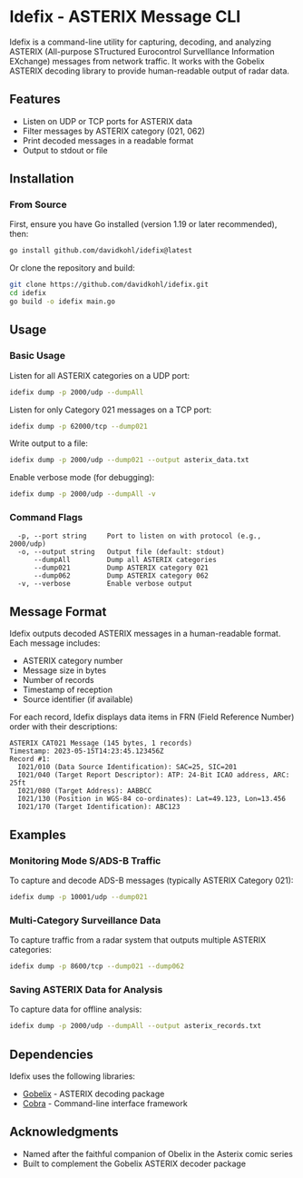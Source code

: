 # Idefix - ASTERIX Message CLI

Idefix is a command-line utility for capturing, decoding, and analyzing ASTERIX (All-purpose STructured Eurocontrol SurveIllance Information EXchange) messages from network traffic. It works with the Gobelix ASTERIX decoding library to provide human-readable output of radar data.

## Features

- Listen on UDP or TCP ports for ASTERIX data
- Filter messages by ASTERIX category (021, 062)
- Print decoded messages in a readable format
- Output to stdout or file

## Installation

### From Source

First, ensure you have Go installed (version 1.19 or later recommended), then:

```bash
go install github.com/davidkohl/idefix@latest
```

Or clone the repository and build:

```bash
git clone https://github.com/davidkohl/idefix.git
cd idefix
go build -o idefix main.go
```

## Usage

### Basic Usage

Listen for all ASTERIX categories on a UDP port:

```bash
idefix dump -p 2000/udp --dumpAll
```

Listen for only Category 021 messages on a TCP port:

```bash
idefix dump -p 62000/tcp --dump021
```

Write output to a file:

```bash
idefix dump -p 2000/udp --dump021 --output asterix_data.txt
```

Enable verbose mode (for debugging):

```bash
idefix dump -p 2000/udp --dumpAll -v
```

### Command Flags

```
  -p, --port string     Port to listen on with protocol (e.g., 2000/udp)
  -o, --output string   Output file (default: stdout)
      --dumpAll         Dump all ASTERIX categories
      --dump021         Dump ASTERIX category 021
      --dump062         Dump ASTERIX category 062
  -v, --verbose         Enable verbose output
```

## Message Format

Idefix outputs decoded ASTERIX messages in a human-readable format. Each message includes:

- ASTERIX category number
- Message size in bytes
- Number of records
- Timestamp of reception
- Source identifier (if available)

For each record, Idefix displays data items in FRN (Field Reference Number) order with their descriptions:

```
ASTERIX CAT021 Message (145 bytes, 1 records)
Timestamp: 2023-05-15T14:23:45.123456Z
Record #1:
  I021/010 (Data Source Identification): SAC=25, SIC=201
  I021/040 (Target Report Descriptor): ATP: 24-Bit ICAO address, ARC: 25ft
  I021/080 (Target Address): AABBCC
  I021/130 (Position in WGS-84 co-ordinates): Lat=49.123, Lon=13.456
  I021/170 (Target Identification): ABC123
```

## Examples

### Monitoring Mode S/ADS-B Traffic

To capture and decode ADS-B messages (typically ASTERIX Category 021):

```bash
idefix dump -p 10001/udp --dump021
```

### Multi-Category Surveillance Data

To capture traffic from a radar system that outputs multiple ASTERIX categories:

```bash
idefix dump -p 8600/tcp --dump021 --dump062
```

### Saving ASTERIX Data for Analysis

To capture data for offline analysis:

```bash
idefix dump -p 2000/udp --dumpAll --output asterix_records.txt
```

## Dependencies

Idefix uses the following libraries:

- [Gobelix](https://github.com/davidkohl/gobelix) - ASTERIX decoding package
- [Cobra](https://github.com/spf13/cobra) - Command-line interface framework


## Acknowledgments

- Named after the faithful companion of Obelix in the Asterix comic series
- Built to complement the Gobelix ASTERIX decoder package